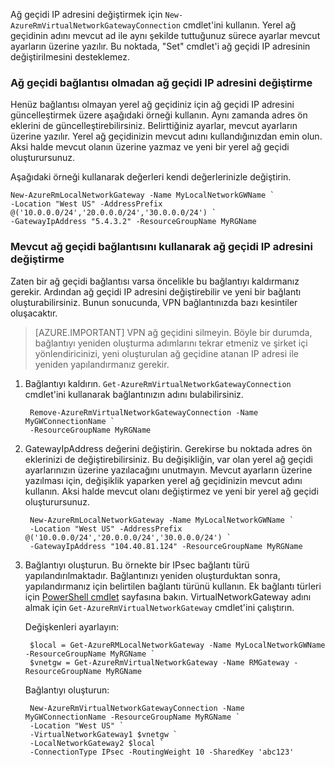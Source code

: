 Ağ geçidi IP adresini değiştirmek için `New-AzureRmVirtualNetworkGatewayConnection` cmdlet'ini kullanın. Yerel ağ geçidinin adını mevcut ad ile aynı şekilde tuttuğunuz sürece ayarlar mevcut ayarların üzerine yazılır. Bu noktada, "Set" cmdlet'i ağ geçidi IP adresinin değiştirilmesini desteklemez.

### <a name="gwipnoconnection"></a>Ağ geçidi bağlantısı olmadan ağ geçidi IP adresini değiştirme

Henüz bağlantısı olmayan yerel ağ geçidiniz için ağ geçidi IP adresini güncelleştirmek üzere aşağıdaki örneği kullanın. Aynı zamanda adres ön eklerini de güncelleştirebilirsiniz. Belirttiğiniz ayarlar, mevcut ayarların üzerine yazılır. Yerel ağ geçidinizin mevcut adını kullandığınızdan emin olun. Aksi halde mevcut olanın üzerine yazmaz ve yeni bir yerel ağ geçidi oluşturursunuz.

Aşağıdaki örneği kullanarak değerleri kendi değerlerinizle değiştirin.

    New-AzureRmLocalNetworkGateway -Name MyLocalNetworkGWName `
    -Location "West US" -AddressPrefix @('10.0.0.0/24','20.0.0.0/24','30.0.0.0/24') `
    -GatewayIpAddress "5.4.3.2" -ResourceGroupName MyRGName


### <a name="gwipwithconnection"></a>Mevcut ağ geçidi bağlantısını kullanarak ağ geçidi IP adresini değiştirme

Zaten bir ağ geçidi bağlantısı varsa öncelikle bu bağlantıyı kaldırmanız gerekir. Ardından ağ geçidi IP adresini değiştirebilir ve yeni bir bağlantı oluşturabilirsiniz. Bunun sonucunda, VPN bağlantınızda bazı kesintiler oluşacaktır.


>[AZURE.IMPORTANT] VPN ağ geçidini silmeyin. Böyle bir durumda, bağlantıyı yeniden oluşturma adımlarını tekrar etmeniz ve şirket içi yönlendiricinizi, yeni oluşturulan ağ geçidine atanan IP adresi ile yeniden yapılandırmanız gerekir.
 

1. Bağlantıyı kaldırın. `Get-AzureRmVirtualNetworkGatewayConnection` cmdlet'ini kullanarak bağlantınızın adını bulabilirsiniz.

        Remove-AzureRmVirtualNetworkGatewayConnection -Name MyGWConnectionName `
        -ResourceGroupName MyRGName

2. GatewayIpAddress değerini değiştirin. Gerekirse bu noktada adres ön eklerinizi de değiştirebilirsiniz. Bu değişikliğin, var olan yerel ağ geçidi ayarlarınızın üzerine yazılacağını unutmayın. Mevcut ayarların üzerine yazılması için, değişiklik yaparken yerel ağ geçidinizin mevcut adını kullanın. Aksi halde mevcut olanı değiştirmez ve yeni bir yerel ağ geçidi oluşturursunuz.

        New-AzureRmLocalNetworkGateway -Name MyLocalNetworkGWName `
        -Location "West US" -AddressPrefix @('10.0.0.0/24','20.0.0.0/24','30.0.0.0/24') `
        -GatewayIpAddress "104.40.81.124" -ResourceGroupName MyRGName

3. Bağlantıyı oluşturun. Bu örnekte bir IPsec bağlantı türü yapılandırılmaktadır. Bağlantınızı yeniden oluşturduktan sonra, yapılandırmanız için belirtilen bağlantı türünü kullanın. Ek bağlantı türleri için [PowerShell cmdlet](https://msdn.microsoft.com/library/mt603611.aspx) sayfasına bakın.  VirtualNetworkGateway adını almak için `Get-AzureRmVirtualNetworkGateway` cmdlet'ini çalıştırın.

    Değişkenleri ayarlayın:

        $local = Get-AzureRMLocalNetworkGateway -Name MyLocalNetworkGWName -ResourceGroupName MyRGName `
        $vnetgw = Get-AzureRmVirtualNetworkGateway -Name RMGateway -ResourceGroupName MyRGName

    Bağlantıyı oluşturun:
    
        New-AzureRmVirtualNetworkGatewayConnection -Name MyGWConnectionName -ResourceGroupName MyRGName `
        -Location "West US" `
        -VirtualNetworkGateway1 $vnetgw `
        -LocalNetworkGateway2 $local `
        -ConnectionType IPsec -RoutingWeight 10 -SharedKey 'abc123'



<!--HONumber=Sep16_HO3-->


